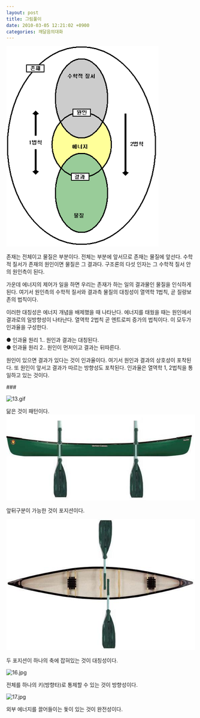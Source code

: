 ```yaml
---
layout: post
title: 그림풀이
date: 2010-03-05 12:21:02 +0900
categories: 깨달음의대화
---
```

<IMG alt=12.GIF src="files/attach/images/187/067/082/12.GIF" width=407 height=534>   
  
  





  


  
존재는 전체이고 물질은 부분이다. 전체는 부분에 앞서므로 존재는 물질에 앞선다. 수학적 질서가 존재의 원인이면 물질은 그 결과다. 구조론의 다섯 인자는 그 수학적 질서 안의 원인측이 된다.



가운데 에너지의 제어가 일을 하면 우리는 존재가 하는 일의 결과물인 물질을 인식하게 된다. 여기서 원인측의 수학적 질서와 결과측 물질의 대칭성이 열역학 1법칙, 곧 질량보존의 법칙이다.



이러한 대칭성은 에너지 개념을 배제했을 때 나타난다. 에너지를 태웠을 때는 원인에서 결과로의 일방향성이 나타난다. 열역학 2법칙 곧 엔트로피 증가의 법칙이다. 이 모두가 인과율을 구성한다.



● 인과율 원리 1.. 원인과 결과는 대칭된다.   
● 인과율 원리 2.. 원인이 먼저이고 결과는 뒤따른다.



원인이 있으면 결과가 있다는 것이 인과율이다. 여기서 원인과 결과의 상호성이 포착된다. 또 원인이 앞서고 결과가 따르는 방향성도 포착된다. 인과율은 열역학 1, 2법칙을 통일하고 있는 것이다.





  

  




  
\###   
  
  
  
<IMG alt=13.gif src="http://gujoron.com/xe/files/attach/images/187/067/082/13.gif" width=640 height=480>  
  
닮은 것이 패턴이다.  
<IMG alt=14.JPG src="files/attach/images/187/067/082/14.JPG" width=564 height=228>  
  
  
  
  
앞뒤구분이 가능한 것이 포지션이다.  
  
  
  
<IMG alt=15.JPG src="files/attach/images/187/067/082/15.JPG" width=562 height=349>   
  
두 포지션이 하나의 축에 잡혀있는 것이 대칭성이다.  
  
  
<IMG alt=16.jpg src="http://gujoron.com/xe/files/attach/images/187/067/082/16.jpg" width=523 height=317>   
  
전체를 하나의 키(방향타)로 통제할 수 있는 것이 방향성이다.  
  
<IMG alt=17.jpg src="http://gujoron.com/xe/files/attach/images/187/067/082/17.jpg" width=603 height=481>  
  
외부 에너지를 끌어들이는 돛이 있는 것이 완전성이다.